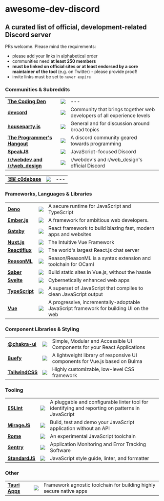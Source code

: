 # awesome-dev-discord
## A curated list of official, development-related Discord server

PRs welcome. Please mind the requirements:
- please add your links in alphabetical order
- communities need **at least 250 members**
- **must be linked on official sites or at least endorsed by a core maintainer of the tool** (e.g. on Twitter) - please provide proof!
- invite links must be set to `never expire`

### Communities & Subreddits
<table>
  <tbody>
    <tr>
      <td>
        <a href="https://discord.gg/code">
          <b>The Coding Den</b>
        </a>
      </td>
      <td>
        <a href="https://discord.gg/code">
          <img src="https://img.shields.io/discord/172018499005317120?color=%237289DA&label=%20&logo=discord&logoColor=white&style=flat-square" />
        </a>
      </td>
      <td>---</td>
    </tr>
    <tr>
      <td>
        <a href="https://discord.gg/devcord">
          <b>devcord</b>
        </a>
      </td>
      <td>
        <a href="https://discord.gg/devcord">
          <img src="https://img.shields.io/discord/174075418410876928?color=%237289DA&label=%20&logo=discord&logoColor=white&style=flat-square" />
        </a>
      </td>
      <td>Community that brings together web developers of all experience levels</td>
    </tr>
    <tr>
      <td>
        <a href="https://discord.gg/zfSTAsm">
          <b>houseparty.js</b>
        </a>
      </td>
      <td>
        <a href="https://discord.gg/zfSTAsm">
          <img src="https://img.shields.io/badge/%20-join-%237289DA?logo=discord&logoColor=white&style=flat-square" />
        </a>
      </td>
      <td>General and for discussion around broad topics</td>
    </tr>
    <tr>
      <td>
        <a href="https://theprogrammershangout.com/">
          <b>The Programmer's Hangout</b>
        </a>
      </td>
      <td>
        <a href="https://discord.gg/programming">
          <img src="https://img.shields.io/discord/244230771232079873?color=%237289DA&label=%20&logo=discord&logoColor=white&style=flat-square" />
        </a>
      </td>
      <td>A discord community geared towards programming</td>
    </tr>
    <tr>
      <td>
        <a href="https://discord.gg/NEQuu2T">
          <b>SpeakJS</b>
        </a>
      </td>
      <td>
        <a href="https://discord.gg/NEQuu2T">
          <img src="https://img.shields.io/discord/239433591950540801?color=%237289DA&label=%20&logo=discord&logoColor=white&style=flat-square" />
        </a>
      </td>
      <td>JavaScript-focused Discord</td>
    </tr>
    <tr>
      <td>
        <a href="https://discord.gg/qfQdzhb">
          <b>/r/webdev and /r/web_design</b>
        </a>
      </td>
      <td>
        <a href="https://discord.gg/qfQdzhb">
          <img src="https://img.shields.io/discord/434487340535382016?color=%237289DA&label=%20&logo=discord&logoColor=white&style=flat-square" />
        </a>
      </td>
      <td>r/webdev's and r/web_design's official Discord</td>
    </tr>
  </tbody>
</table>

<table>
  <tbody>
    <tr>
      <td>
        <a href="https://discord.gg/c0debase">
          <b>🇩🇪 c0debase</b>
        </a>
      </td>
      <td>
        <a href="https://discord.gg/c0debase">
          <img src="https://img.shields.io/discord/361448651748540426?color=%237289DA&label=%20&logo=discord&logoColor=white&style=flat-square" />
        </a>
      </td>
      <td>---</td>
    </tr>
  </tbody>
</table>

### Frameworks, Languages & Libraries
<table>
  <tbody>
    <tr>
      <td>
        <a href="https://deno.land/">
          <b>Deno</b>
        </a>
      </td>
      <td>
        <a href="https://discord.gg/deno">
          <img src="https://img.shields.io/badge/%20-join-%237289DA?logo=discord&logoColor=white&style=flat-square" />
        </a>
      </td>
      <td>A secure runtime for JavaScript and TypeScript</td>
    </tr>
    <tr>
      <td>
        <a href="https://emberjs.com/">
          <b>Ember.js</b>
        </a>
      </td>
      <td>
        <a href="https://discord.gg/emberjs">
          <img src="https://img.shields.io/discord/480462759797063690?color=%237289DA&label=%20&logo=discord&logoColor=white&style=flat-square" />
        </a>
      </td>
      <td>A framework for ambitious web developers.</td>
    </tr>
    <tr>
      <td>
        <a href="gatsbyjs.org">
          <b>Gatsby</b>
        </a>
      </td>
      <td>
        <a href="https://discord.gg/gatsby">
          <img src="https://img.shields.io/badge/%20-join-%237289DA?logo=discord&logoColor=white&style=flat-square" />
        </a>
      </td>
      <td>React framework to build blazing fast, modern apps and websites</td>
    </tr>
    <tr>
      <td>
        <a href="https://nuxtjs.org/">
          <b>Nuxt.js</b>
        </a>
      </td>
      <td>
        <a href="https://discord.gg/b3dvQ9b">
          <img src="https://img.shields.io/badge/%20-join-%237289DA?logo=discord&logoColor=white&style=flat-square" />
        </a>
      </td>
      <td>The Intuitive Vue Framework</td>
    </tr>
    <tr>
      <td>
        <a href="https://www.reactiflux.com/">
          <b>Reactiflux</b>
        </a>
      </td>
      <td>
        <a href="https://discord.gg/reactiflux">
          <img src="https://img.shields.io/discord/102860784329052160?color=%237289DA&label=%20&logo=discord&logoColor=white&style=flat-square" />
        </a>
      </td>
      <td>The world's largest React.js chat server</td>
    </tr>
    <tr>
      <td>
        <a href="https://reasonml.github.io/">
          <b>ReasonML</b>
        </a>
      </td>
      <td>
        <a href="https://discord.gg/BqTrSx5">
          <img src="https://img.shields.io/discord/235176658175262720?color=%237289DA&label=%20&logo=discord&logoColor=white&style=flat-square" />
        </a>
      </td>
      <td>Reason/ReasonML is a syntax extension and toolchain for OCaml</td>
    </tr>
    <tr>
      <td>
        <a href="https://saber.land/">
          <b>Saber</b>
        </a>
      </td>
      <td>
        <a href="https://discord.gg/kSqVgeW">
          <img src="https://img.shields.io/discord/565431611521499137?color=%237289DA&label=%20&logo=discord&logoColor=white&style=flat-square" />
        </a>
      </td>
      <td>Build static sites in Vue.js, without the hassle</td>
    </tr>
    <tr>
      <td>
        <a href="https://svelte.dev/">
          <b>Svelte</b>
        </a>
      </td>
      <td>
        <a href="https://discord.gg/gT2gbRQ">
          <img src="https://img.shields.io/discord/457912077277855764?color=%237289DA&label=%20&logo=discord&logoColor=white&style=flat-square" />
        </a>
      </td>
      <td>Cybernetically enhanced web apps</td>
    </tr>
    <tr>
      <td>
        <a href="https://www.typescriptlang.org/">
          <b>TypeScript</b>
        </a>
      </td>
      <td>
        <a href="https://discord.gg/GKA8Vmz">
          <img src="https://img.shields.io/discord/508357248330760243?color=%237289DA&label=%20&logo=discord&logoColor=white&style=flat-square" />
        </a>
      </td>
      <td>A superset of JavaScript that compiles to clean JavaScript output</td>
    </tr>
    <tr>
      <td>
        <a href="https://vuejs.org/">
          <b>Vue</b>
        </a>
      </td>
      <td>
        <a href="https://discord.gg/vue">
          <img src="https://img.shields.io/discord/325477692906536972?color=%237289DA&label=%20&logo=discord&logoColor=white&style=flat-square" />
        </a>
      </td>
      <td>A progressive, incrementally-adoptable JavaScript framework for building UI on the web</td>
    </tr>
  </tbody>
</table>


### Component Libraries & Styling
<table>
  <tbody>
    <tr>
      <td>
        <a href="https://chakra-ui.com/">
          <b>@chakra-ui</b>
        </a>
      </td>
      <td>
        <a href="https://discord.gg/eDWJFU5">
          <img src="https://img.shields.io/badge/%20-join-%237289DA?logo=discord&logoColor=white&style=flat-square" />
        </a>
      </td>
      <td>Simple, Modular and Accessible UI Components for your React Applications</td>
    </tr>
    <tr>
      <td>
        <a href="https://buefy.github.io/">
          <b>Buefy</b>
        </a>
      </td>
      <td>
        <a href="https://discord.gg/ZkdFJMr">
          <img src="https://img.shields.io/badge/%20-join-%237289DA?logo=discord&logoColor=white&style=flat-square" />
        </a>
      </td>
      <td>A lightweight library of responsive UI components for Vue.js based on Bulma</td>
    </tr>
    <tr>
      <td>
        <a href="https://tailwindcss.com/">
          <b>TailwindCSS</b>
        </a>
      </td>
      <td>
        <a href="https://discord.gg/vPPcaFx">
          <img src="https://img.shields.io/discord/486935104384532500?color=%237289DA&label=%20&logo=discord&logoColor=white&style=flat-square" />
        </a>
      </td>
      <td>Highly customizable, low-level CSS framework</td>
    </tr>
  </tbody>
</table>


### Tooling
<table>
  <tbody>
    <tr>
      <td>
        <a href="http://eslint.org/">
          <b>ESLint</b>
        </a>
      </td>
      <td>
        <a href="https://discord.gg/8szcydm">
          <img src="https://img.shields.io/badge/%20-join-%237289DA?logo=discord&logoColor=white&style=flat-square" />
        </a>
      </td>
      <td>A pluggable and configurable linter tool for identifying and reporting on patterns in JavaScript</td>
    </tr>
    <tr>
      <td>
        <a href="https://miragejs.com/">
          <b>MirageJS</b>
        </a>
      </td>
      <td>
        <a href="https://discord.gg/jC3xwCF">
          <img src="https://img.shields.io/badge/%20-join-%237289DA?logo=discord&logoColor=white&style=flat-square" />
        </a>
      </td>
      <td>Build, test and demo your JavaScript application without an API</td>
    </tr>
    <tr>
      <td>
        <a href="https://romejs.dev/">
          <b>Rome</b>
        </a>
      </td>
      <td>
        <a href="https://discord.gg/pukcWp">
          <img src="https://img.shields.io/badge/%20-join-%237289DA?logo=discord&logoColor=white&style=flat-square" />
        </a>
      </td>
      <td>An experimental JavaScript toolchain</td>
    </tr>
    <tr>
      <td>
        <a href="https://sentry.io/">
          <b>Sentry</b>
        </a>
      </td>
      <td>
        <a href="https://discord.gg/pukcWp">
          <img src="https://img.shields.io/discord/621778831602221064?color=%237289DA&label=%20&logo=discord&logoColor=white&style=flat-square" />
        </a>
      </td>
      <td>Application Monitoring and Error Tracking Software</td>
    </tr>
    <tr>
      <td>
        <a href="https://standardjs.com/">
          <b>StandardJS</b>
        </a>
      </td>
      <td>
        <a href="https://discord.gg/ZegqCBr">
          <img src="https://img.shields.io/discord/612704110008991783?color=%237289DA&label=%20&logo=discord&logoColor=white&style=flat-square" />
        </a>
      </td>
      <td>JavaScript style guide, linter, and formatter</td>
    </tr>
  </tbody>
</table>


### Other
<table>
  <tbody>
    <tr>
      <td>
        <a href="https://tauri.studio/">
          <b>Tauri Apps</b>
        </a>
      </td>
      <td>
        <a href="https://discord.gg/TDm7DqJ">
          <img src="https://img.shields.io/badge/%20-join-%237289DA?logo=discord&logoColor=white&style=flat-square" />
        </a>
      </td>
      <td>Framework agnostic toolchain for building highly secure native apps</td>
    </tr>
  </tbody>
</table>
